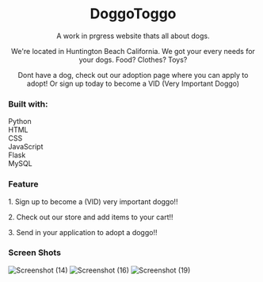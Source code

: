 <h1 align="center">DoggoToggo</h1>

<p align="center"> A work in prgress website thats all about dogs.</p>
<p align="center"> We're located in Huntington Beach California. We got your every needs for your dogs. Food? Clothes? Toys?</p>
<p align="center">Dont have a dog, check out our adoption page where you can apply to adopt! Or sign up today to become a VID (Very Important Doggo)<p/>

<h3>Built with:</h3>
<p>
  Python <br/>
  HTML <br/>
  CSS <br/>
  JavaScript <br/>
  Flask<br/>
  MySQL<br/>
</p>

<h3>Feature</h3>

<p>1. Sign up to become a (VID) very important doggo!!</p>
<p>2. Check out our store and add items to your cart!!</p>
<p>3. Send in your application to adopt a doggo!!</p>

<h3>Screen Shots</h3>

![Screenshot (14)](https://user-images.githubusercontent.com/89613492/167230271-ef310a6f-feb3-48b3-b525-f768b07fa133.png)
![Screenshot (16)](https://user-images.githubusercontent.com/89613492/167231335-df8a9394-1baa-4021-90b1-59bd2a62c7b7.png)
![Screenshot (19)](https://user-images.githubusercontent.com/89613492/167231377-7170169f-e069-4b67-89c5-3e2ee7473e03.png)
